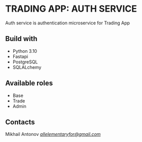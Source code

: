 # TRADING APP: AUTH SERVICE

Auth service is authentication microservice for Trading App

## Build with

- Python 3.10
- Fastapi
- PostgreSQL
- SQLALchemy

## Available roles

- Base
- Trade
- Admin

## Contacts

Mikhail Antonov *allelementaryfor@gmail.com*
